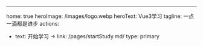 ---
home: true
heroImage: /images/logo.webp
heroText: Vue3学习
tagline: 一点一滴都是进步
actions:
  - text: 开始学习 →
    link: /pages/startStudy.md/
    type: primary